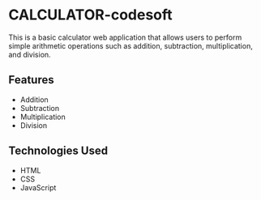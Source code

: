 # CALCULATOR-codesoft


This is a basic calculator web application that allows users to perform simple arithmetic operations such as addition, subtraction, multiplication, and division.

## Features

- Addition
- Subtraction
- Multiplication
- Division

## Technologies Used

- HTML
- CSS
- JavaScript

